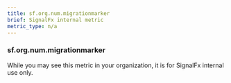 ```yaml
---
title: sf.org.num.migrationmarker
brief: SignalFx internal metric 
metric_type: n/a
---
```

### sf.org.num.migrationmarker

While you may see this metric in your organization, it is for SignalFx internal use only.
